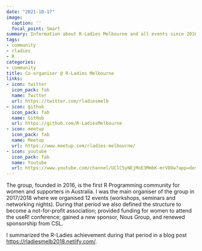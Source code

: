 ```yaml
---
date: "2021-10-17"
image:
  caption: ''
  focal_point: Smart
summary: Information about R-Ladies Melbourne and all events since 2016!
tags:
- community
- rladies
- R
categories:
- community
title: Co-organiser @ R-Ladies Melbourne
links:
- icon: twitter
  icon_pack: fab
  name: Twitter
  url: https://twitter.com/rladiesmelb
- icon: github
  icon_pack: fab
  name: GitHub
  url: https://github.com/R-LadiesMelbourne
- icon: meetup
  icon_pack: fab
  name: Meetup
  url: https://www.meetup.com/rladies-melbourne/
- icon: youtube
  icon_pack: fab
  name: Youtube
  url: https://www.youtube.com/channel/UClC5yNEjMoE3MmbK-mrV8Ow?app=desktop
---
```


The group, founded in 2016, is the first R Programming community for women and
supporters in Australia. I was the main organiser of the group in 2017/2018 where we organised 12
events (workshops, seminars and networking nights). During that period we also defined the
structure to become a not-for-profit association; provided funding for women to attend the
useR! conference; gained a new sponsor, Nous Group, and renewed sponsorship from CSL.

I summarized the R-Ladies achievement during that period in a blog post https://rladiesmelb2018.netlify.com/.